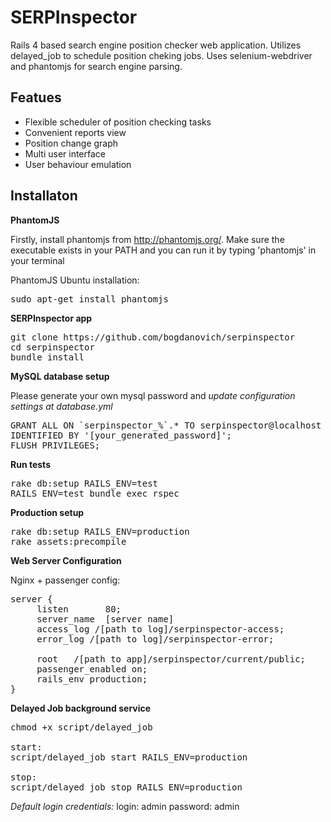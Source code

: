 SERPInspector
=============

Rails 4 based search engine position checker web application. 
Utilizes delayed_job to schedule position cheking jobs. 
Uses selenium-webdriver and phantomjs for search engine parsing.

Featues
-------------

- Flexible scheduler of position checking tasks
- Convenient reports view
- Position change graph
- Multi user interface
- User behaviour emulation

Installaton
-------------

**PhantomJS**

Firstly, install phantomjs from http://phantomjs.org/.
Make sure the executable exists in your PATH and you can run it by typing 'phantomjs' in your terminal

PhantomJS Ubuntu installation:
<pre>sudo apt-get install phantomjs</pre>



**SERPInspector app**

<pre>
git clone https://github.com/bogdanovich/serpinspector
cd serpinspector
bundle install
</pre>

**MySQL database setup**

Please generate your own mysql password and *update configuration settings at database.yml*

<pre>
GRANT ALL ON `serpinspector_%`.* TO serpinspector@localhost 
IDENTIFIED BY '[your_generated_password]';
FLUSH PRIVILEGES;
</pre>

**Run tests**

<pre>
rake db:setup RAILS_ENV=test
RAILS_ENV=test bundle exec rspec
</pre>

**Production setup**

<pre>
rake db:setup RAILS_ENV=production
rake assets:precompile
</pre>

**Web Server Configuration**

Nginx + passenger config:
<pre>
server {
     listen       80;
     server_name  [server name] 
     access_log /[path to log]/serpinspector-access;
     error_log /[path to log]/serpinspector-error;
               
     root   /[path to app]/serpinspector/current/public;
     passenger_enabled on;
     rails_env production;
}
</pre>

**Delayed Job background service**

<pre>
chmod +x script/delayed_job

start:  
script/delayed_job start RAILS_ENV=production

stop:
script/delayed_job stop RAILS_ENV=production
</pre>

*Default login credentials:*
login: admin
password: admin


